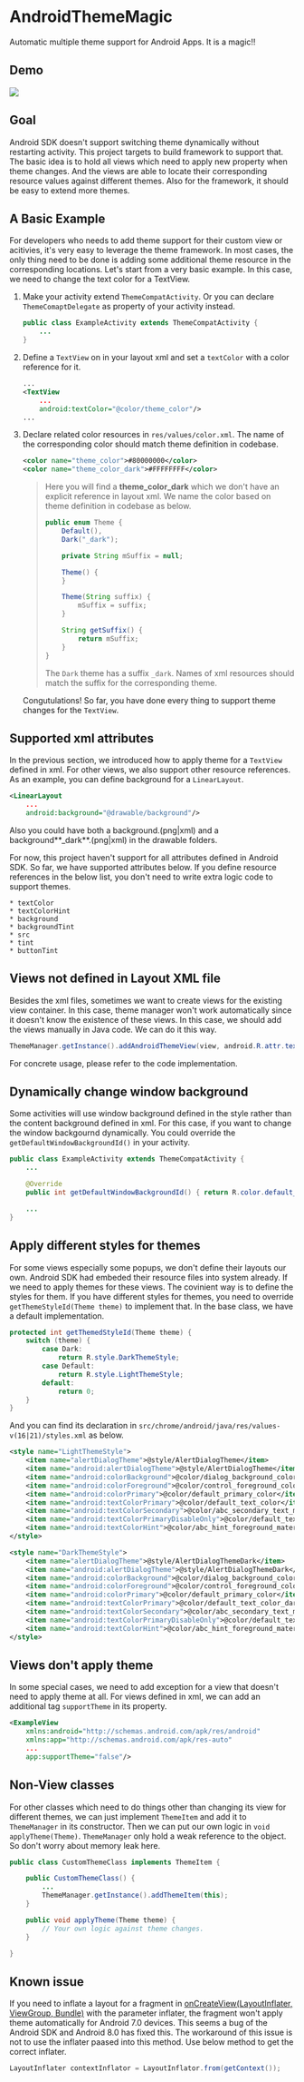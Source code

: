 # AndroidThemeMagic
Automatic multiple theme support for Android Apps. It is a magic!!

## Demo

![](demo.gif)

## Goal

Android SDK doesn't support switching theme dynamically without restarting activity. This project targets to build framework to support that. The basic idea is to hold all views which need to apply new property when theme changes. And the views are able to locate their corresponding resource values against different themes. Also for the framework, it should be easy to extend more themes.

## A Basic Example

For developers who needs to add theme support for their custom view or acitivies, it's very easy to leverage the theme framework. In most cases, the only thing need to be done is adding some additional theme resource in the corresponding locations. Let's start from a very basic example. In this case, we need to change the text color for a TextView.

1. Make your activity extend `ThemeCompatActivity`. Or you can declare `ThemeComaptDelegate` as property of your activity instead.
    ```Java
    public class ExampleActivity extends ThemeCompatActivity {
        ...
    }
    ```
2. Define a `TextView` on in your layout xml and set a `textColor` with a color reference for it.
    ```xml
    ...
    <TextView
        ...
        android:textColor="@color/theme_color"/>
    ...
    ```
3. Declare related color resources in `res/values/color.xml`. The name of the corresponding color should match theme definition in codebase.
    ```xml
    <color name="theme_color">#80000000</color>
    <color name="theme_color_dark">#FFFFFFFF</color>
    ```
    > Here you will find a **theme_color_dark** which we don't have an explicit reference in layout xml. We name the color based on theme definition in codebase as below.
    > ```Java
    > public enum Theme {
    >     Default(),
    >     Dark("_dark");
    >
    >     private String mSuffix = null;
    >
    >     Theme() {
    >     }
    >
    >     Theme(String suffix) {
    >         mSuffix = suffix;
    >     }
    >
    >     String getSuffix() {
    >         return mSuffix;
    >     }
    > }
    > ```
    > The `Dark` theme has a suffix `_dark`. Names of xml resources should match the suffix for the corresponding theme.

    Congutulations! So far, you have done every thing to support theme changes for the `TextView`.

## Supported xml attributes

In the previous section, we introduced how to apply theme for a `TextView` defined in xml. For other views, we also support other resource references. As an example, you can define background for a `LinearLayout`.

```xml
<LinearLayout
    ...
    android:background="@drawable/background"/>
```

Also you could have both a background.(png|xml) and a background**_dark**.(png|xml) in the drawable folders.

For now, this project haven't support for all attributes defined in Android SDK. So far, we have supported attributes below. If you define resource references in the below list, you don't need to write extra logic code to support themes.

    * textColor
    * textColorHint
    * background
    * backgroundTint
    * src
    * tint
    * buttonTint

## Views not defined in Layout XML file

Besides the xml files, sometimes we want to create views for the existing view container. In this case, theme manager won't work automatically since it doesn't know the existence of these views. In this case, we should add the views manually in Java code. We can do it this way.

```Java
ThemeManager.getInstance().addAndroidThemeView(view, android.R.attr.textColor, R.color.theme_color);
```

For concrete usage, please refer to the code implementation.

## Dynamically change window background

Some activities will use window background defined in the style rather than the content background defined in xml. For this case, if you want to change the window backgournd dynamically. You could override the `getDefaultWindowBackgroundId()` in your activity.

```Java
public class ExampleActivity extends ThemeCompatActivity {
    ...

    @Override
    public int getDefaultWindowBackgroundId() { return R.color.default_window_background_color; }

    ...
}
```

## Apply different styles for themes

For some views especially some popups, we don't define their layouts our own. Android SDK had embeded their resource files into system already. If we need to apply themes for these views. The covinient way is to define the styles for them. If you have different styles for themes, you need to override `getThemeStyleId(Theme theme)` to implement that. In the base class, we have a default implementation.

```Java
protected int getThemedStyleId(Theme theme) {
    switch (theme) {
        case Dark:
            return R.style.DarkThemeStyle;
        case Default:
            return R.style.LightThemeStyle;
        default:
            return 0;
    }
}
```

And you can find its declaration in `src/chrome/android/java/res/values-v(16|21)/styles.xml` as below.

```xml
<style name="LightThemeStyle">
    <item name="alertDialogTheme">@style/AlertDialogTheme</item>
    <item name="android:alertDialogTheme">@style/AlertDialogTheme</item>
    <item name="android:colorBackground">@color/dialog_background_color</item>
    <item name="android:colorForeground">@color/control_foreground_color</item>
    <item name="android:colorPrimary">@color/default_primary_color</item>
    <item name="android:textColorPrimary">@color/default_text_color</item>
    <item name="android:textColorSecondary">@color/abc_secondary_text_material_light</item>
    <item name="android:textColorPrimaryDisableOnly">@color/default_text_color</item>
    <item name="android:textColorHint">@color/abc_hint_foreground_material_light</item>
</style>

<style name="DarkThemeStyle">
    <item name="alertDialogTheme">@style/AlertDialogThemeDark</item>
    <item name="android:alertDialogTheme">@style/AlertDialogThemeDark</item>
    <item name="android:colorBackground">@color/dialog_background_color_dark</item>
    <item name="android:colorForeground">@color/control_foreground_color_dark</item>
    <item name="android:colorPrimary">@color/default_primary_color</item>
    <item name="android:textColorPrimary">@color/default_text_color_dark</item>
    <item name="android:textColorSecondary">@color/abc_secondary_text_material_dark</item>
    <item name="android:textColorPrimaryDisableOnly">@color/default_text_color_dark</item>
    <item name="android:textColorHint">@color/abc_hint_foreground_material_dark</item>
</style>
```

## Views don't apply theme

In some special cases, we need to add exception for a view that doesn't need to apply theme at all. For views defined in xml, we can add an additional tag `supportTheme` in its property.

```xml
<ExampleView
    xmlns:android="http://schemas.android.com/apk/res/android"
    xmlns:app="http://schemas.android.com/apk/res-auto"
    ...
    app:supportTheme="false"/>
```

## Non-View classes

For other classes which need to do things other than changing its view for different themes, we can just implement `ThemeItem` and add it to `ThemeManager` in its constructor. Then we can put our own logic in `void applyTheme(Theme)`. `ThemeManager` only hold a weak reference to the object. So don't worry about memory leak here.

```Java
public class CustomThemeClass implements ThemeItem {

    public CustomThemeClass() {
        ...
        ThemeManager.getInstance().addThemeItem(this);
    }

    public void applyTheme(Theme theme) {
        // Your own logic against theme changes.
    }

}
```

## Known issue

If you need to inflate a layout for a fragment in [onCreateView(LayoutInflater, ViewGroup, Bundle)](https://developer.android.com/reference/android/support/v4/app/Fragment.html#onCreateView(android.view.LayoutInflater,%20android.view.ViewGroup,%20android.os.Bundle)) with the parameter inflater, the fragment won't apply theme automatically for Android 7.0 devices. This seems a bug of the Android SDK and Android 8.0 has fixed this. The workaround of this issue is not to use the inflater paased into this method. Use below method to get the correct inflater.

```Java
LayoutInflater contextInflator = LayoutInflator.from(getContext());
```
